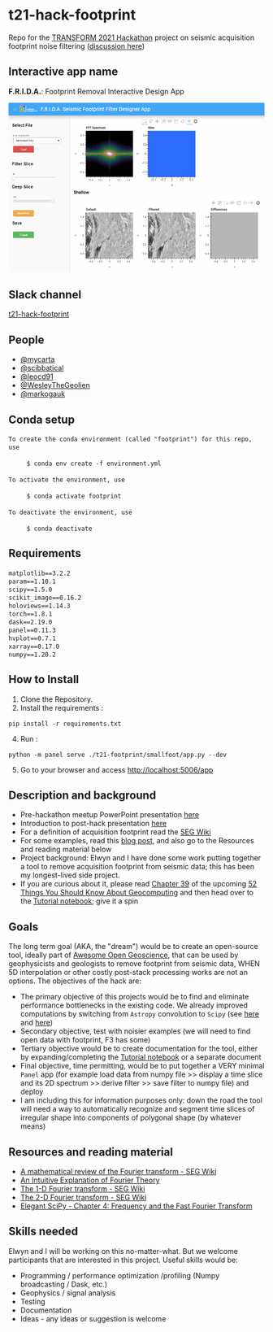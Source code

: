 # t21-hack-footprint
Repo for the [TRANSFORM 2021 Hackathon](https://github.com/softwareunderground/transform-2021-hackathon/discussions) project on seismic acquisition footprint noise filtering ([discussion here](https://github.com/softwareunderground/transform-2021-hackathon/discussions/9))

## Interactive app name 
**F.R.I.D.A.**: Footprint Removal Interactive Design App

![Demo](https://github.com/mycarta/t21-hack-footprint/blob/main/dev/demo3.gif)

## Slack channel
[t21-hack-footprint](https://app.slack.com/client/T094HBB9T/C01SRMBK50B/thread/C01MZBV60G0-1616097803.005500)

## People
* [@mycarta](https://github.com/mycarta) 
* [@scibbatical](https://github.com/scibbatical)
* [@leocd91](https://github.com/leocd91)
* [@WesleyTheGeolien](https://github.com/WesleyTheGeolien)
* [@markogauk](markogauk)

## Conda setup
```
To create the conda environment (called "footprint") for this repo, use

     $ conda env create -f environment.yml

To activate the environment, use

     $ conda activate footprint

To deactivate the environment, use

     $ conda deactivate
```

## Requirements
```
matplotlib==3.2.2
param==1.10.1
scipy==1.5.0
scikit_image==0.16.2
holoviews==1.14.3
torch==1.8.1
dask==2.19.0
panel==0.11.3
hvplot==0.7.1
xarray==0.17.0
numpy==1.20.2
```

## How to Install
1. Clone the Repository.
2. Install the requirements :
```
pip install -r requirements.txt
```
4. Run :
```
python -m panel serve ./t21-footprint/smallfoot/app.py --dev
```
5. Go to your browser and access <http://localhost:5006/app>

## Description and background
- Pre-hackathon meetup PowerPoint presentation [here](https://docs.google.com/presentation/d/1xVvdvlpVVrXmgntH651JXqLq-8w0bPWm4E9x2iRnNYk/edit#slide=id.gd23752e0b2_1_0)
- Introduction to post-hack presentation [here](https://docs.google.com/presentation/d/1kQqf2JJU0g1ixrTFqaAAJ5eFQHL0QngZ69yIIlUp7no/edit?usp=sharing)
- For a definition of acquisition footprint read the [SEG Wiki](https://wiki.seg.org/wiki/Dictionary:Acquisition_footprint_or_imprint)
- For some examples, read this [blog post](https://mycarta.wordpress.com/2017/08/13/what-is-acquisition-footprint-noise-in-seismic-data), and also go to the Resources and reading material below
- Project background: Elwyn and I have done some work putting together a tool to remove acquisition footprint from seismic data; this has been my longest-lived side project. 
- If you are curious about it, please read [Chapter 39](https://github.com/softwareunderground/52things/blob/master/chapters/Niccoli_2.md) of the upcoming [52 Things You Should Know About Geocomputing](https://github.com/softwareunderground/52things) and then head over to the [Tutorial notebook](https://github.com/mycarta/t21-hack-footprint/blob/main/52-things_geocomputing_book_FFT_tutorial.ipynb); give it a spin

## Goals
The long term goal (AKA, the "dream") would be to create an open-source tool, ideally part of [Awesome Open Geoscience](https://github.com/softwareunderground/awesome-open-geoscience), that can be used by geophysicists and geologists to remove footprint from seismic data, WHEN 5D interpolation or other costly post-stack processing works are not an options.
The objectives of the hack are:
* The primary objective of this projects would be to find and eliminate performance bottlenecks in the existing code. We already improved computations by switching from `Astropy` convolution to `Scipy` (see [here](https://github.com/mycarta/2D_FFT_filter_tutorial/blob/master/scipy_gaussian_kernel.ipynb) and [here](https://github.com/mycarta/2D_FFT_filter_tutorial/blob/master/speed_up_convolution.ipynb))
* Secondary objective, test with noisier examples (we will need to find open data with footprint, F3 has some)
* Tertiary objective would be to create documentation for the tool, either by expanding/completing the [Tutorial notebook](https://github.com/mycarta/2D_FFT_filter_tutorial/blob/master/52-things_tutorial.ipynb) or a separate document
* Final objective, time permitting, would be to put together a VERY minimal `Panel` app (for example load data from numpy file >> display a time slice and its 2D spectrum >> derive filter >> save filter to numpy file) and deploy
* I am including this for information purposes only: down the road the tool will need a way to automatically recognize and segment time slices of irregular shape into components of polygonal shape (by whatever means)

## Resources and reading material
- [A mathematical review of the Fourier transform - SEG Wiki](https://wiki.seg.org/wiki/A_mathematical_review_of_the_Fourier_transform)
- [An Intuitive Explanation of Fourier Theory](http://apps.usd.edu/coglab/schieber/pdf/Intuitive2DFFT.pdf)
- [The 1-D Fourier transform - SEG Wiki](https://wiki.seg.org/wiki/The_1-D_Fourier_transform)
- [The 2-D Fourier transform - SEG Wiki](https://wiki.seg.org/wiki/The_2-D_Fourier_transform)
- [Elegant SciPy - Chapter 4: Frequency and the Fast Fourier Transform](https://www.oreilly.com/library/view/elegant-scipy/9781491922927/ch04.html)

## Skills needed
Elwyn and I will be working on this no-matter-what. But we welcome participants that are interested in this project. Useful skills would be:
* Programming / performance optimization /profiling (Numpy broadcasting / Dask, etc.)
* Geophysics / signal analysis
* Testing
* Documentation
* Ideas - any ideas or suggestion is welcome

